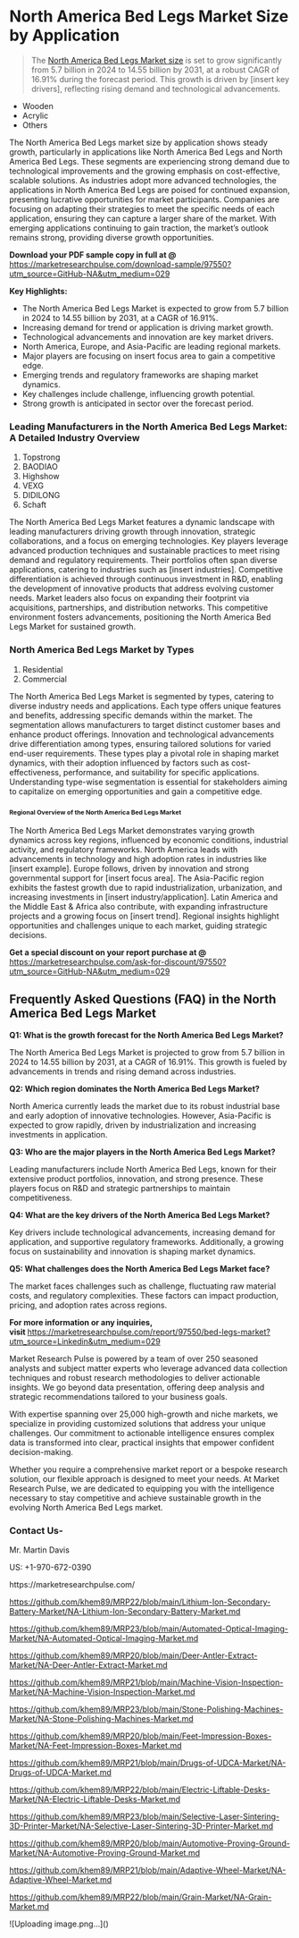 <h1>North America Bed Legs Market&nbsp;Size by Application</h1><blockquote><p>The <a href="https://marketresearchpulse.com/download-sample/97550?utm_source=GitHub-NA&amp;utm_medium=029">North America Bed Legs Market size</a> is set to grow significantly from 5.7 billion in 2024 to 14.55 billion by 2031, at a robust CAGR of 16.91% during the forecast period. This growth is driven by [insert key drivers], reflecting rising demand and technological advancements.</p></blockquote><ul><li>Wooden<li> Acrylic<li> Others</li></ul><p>The North America Bed Legs market size by application shows steady growth, particularly in applications like North America Bed Legs and North America Bed Legs. These segments are experiencing strong demand due to technological improvements and the growing emphasis on cost-effective, scalable solutions. As industries adopt more advanced technologies, the applications in North America Bed Legs are poised for continued expansion, presenting lucrative opportunities for market participants. Companies are focusing on adapting their strategies to meet the specific needs of each application, ensuring they can capture a larger share of the market. With emerging applications continuing to gain traction, the market’s outlook remains strong, providing diverse growth opportunities.</p><p><strong>Download your PDF sample copy in full at @ </strong><a href="https://marketresearchpulse.com/download-sample/97550?utm_source=GitHub-NA&amp;utm_medium=029">https://marketresearchpulse.com/download-sample/97550?utm_source=GitHub-NA&amp;utm_medium=029</a></p><p><strong>Key Highlights: </strong></p><ul><li>The North America Bed Legs Market is expected to grow from 5.7 billion in 2024 to 14.55 billion by 2031, at a CAGR of 16.91%.</li><li>Increasing demand for trend or application is driving market growth.</li><li>Technological advancements and innovation are key market drivers.</li><li>North America, Europe, and Asia-Pacific are leading regional markets.</li><li>Major players are focusing on insert focus area to gain a competitive edge.</li><li>Emerging trends and regulatory frameworks are shaping market dynamics.</li><li>Key challenges include challenge, influencing growth potential.</li><li>Strong growth is anticipated in sector over the forecast period.</li></ul><h3>Leading Manufacturers in the North America Bed Legs Market: A Detailed Industry Overview</h3><ol><li>Topstrong</li><li>BAODIAO</li><li>Highshow</li><li>VEXG</li><li>DIDILONG</li><li>Schaft</li></ol><div class="flex max-w-full flex-col flex-grow"><div class="min-h-8 text-message flex w-full flex-col items-end gap-2 whitespace-normal break-words [.text-message+&amp;]:mt-5" dir="auto" data-message-author-role="assistant" data-message-id="fd8432e4-4910-450d-b182-61b7bfb0a01f" data-message-model-slug="gpt-4o"><div class="flex w-full flex-col gap-1 empty:hidden first:pt-[3px]"><div class="markdown prose w-full break-words dark:prose-invert light"><p>The North America Bed Legs Market features a dynamic landscape with leading manufacturers driving growth through innovation, strategic collaborations, and a focus on emerging technologies. Key players leverage advanced production techniques and sustainable practices to meet rising demand and regulatory requirements. Their portfolios often span diverse applications, catering to industries such as [insert industries]. Competitive differentiation is achieved through continuous investment in R&amp;D, enabling the development of innovative products that address evolving customer needs. Market leaders also focus on expanding their footprint via acquisitions, partnerships, and distribution networks. This competitive environment fosters advancements, positioning the North America Bed Legs Market for sustained growth.</p></div></div></div></div><h3>North America Bed Legs Market by Types</h3><ol><li>Residential<li> Commercial</li></ol><div class="flex max-w-full flex-col flex-grow"><div class="min-h-8 text-message flex w-full flex-col items-end gap-2 whitespace-normal break-words [.text-message+&amp;]:mt-5" dir="auto" data-message-author-role="assistant" data-message-id="084470be-0bb7-4664-bddf-5156b4f41249" data-message-model-slug="gpt-4o-mini"><div class="flex w-full flex-col gap-1 empty:hidden first:pt-[3px]"><div class="markdown prose w-full break-words dark:prose-invert light"><p>The North America Bed Legs Market is segmented by types, catering to diverse industry needs and applications. Each type offers unique features and benefits, addressing specific demands within the market. The segmentation allows manufacturers to target distinct customer bases and enhance product offerings. Innovation and technological advancements drive differentiation among types, ensuring tailored solutions for varied end-user requirements. These types play a pivotal role in shaping market dynamics, with their adoption influenced by factors such as cost-effectiveness, performance, and suitability for specific applications. Understanding type-wise segmentation is essential for stakeholders aiming to capitalize on emerging opportunities and gain a competitive edge.</p></div></div></div></div><h3><span style="font-size: 11px;">Regional Overview of the North America Bed Legs Market</span></h3><div class="flex max-w-full flex-col flex-grow"><div class="min-h-8 text-message flex w-full flex-col items-end gap-2 whitespace-normal break-words [.text-message+&amp;]:mt-5" dir="auto" data-message-author-role="assistant" data-message-id="e9038762-ce64-4e30-91c9-9bd413514231" data-message-model-slug="gpt-4o-mini"><div class="flex w-full flex-col gap-1 empty:hidden first:pt-[3px]"><div class="markdown prose w-full break-words dark:prose-invert light"><p>The North America Bed Legs Market demonstrates varying growth dynamics across key regions, influenced by economic conditions, industrial activity, and regulatory frameworks. North America leads with advancements in technology and high adoption rates in industries like [insert example]. Europe follows, driven by innovation and strong governmental support for [insert focus area]. The Asia-Pacific region exhibits the fastest growth due to rapid industrialization, urbanization, and increasing investments in [insert industry/application]. Latin America and the Middle East &amp; Africa also contribute, with expanding infrastructure projects and a growing focus on [insert trend]. Regional insights highlight opportunities and challenges unique to each market, guiding strategic decisions.</p></div></div></div></div><p><strong>Get a special discount on your report purchase at @ </strong><a href="https://marketresearchpulse.com/ask-for-discount/97550?utm_source=GitHub-NA&amp;utm_medium=029">https://marketresearchpulse.com/ask-for-discount/97550?utm_source=GitHub-NA&amp;utm_medium=029</a></p><h2>Frequently Asked Questions (FAQ) in the North America Bed Legs Market</h2><p><strong>Q1: What is the growth forecast for the North America Bed Legs Market?</strong></p><p>The North America Bed Legs Market is projected to grow from 5.7 billion in 2024 to 14.55 billion by 2031, at a CAGR of 16.91%. This growth is fueled by advancements in trends and rising demand across industries.</p><p><strong>Q2: Which region dominates the North America Bed Legs Market?</strong></p><p>North America currently leads the market due to its robust industrial base and early adoption of innovative technologies. However, Asia-Pacific is expected to grow rapidly, driven by industrialization and increasing investments in application.</p><p><strong>Q3: Who are the major players in the North America Bed Legs Market?</strong></p><p>Leading manufacturers include North America Bed Legs, known for their extensive product portfolios, innovation, and strong presence. These players focus on R&amp;D and strategic partnerships to maintain competitiveness.</p><p><strong>Q4: What are the key drivers of the North America Bed Legs Market?</strong></p><p>Key drivers include technological advancements, increasing demand for application, and supportive regulatory frameworks. Additionally, a growing focus on sustainability and innovation is shaping market dynamics.</p><p><strong>Q5: What challenges does the North America Bed Legs Market face?</strong></p><p>The market faces challenges such as challenge, fluctuating raw material costs, and regulatory complexities. These factors can impact production, pricing, and adoption rates across regions.</p><p><strong>For more information or any inquiries, visit&nbsp;</strong><a href="https://marketresearchpulse.com/report/97550/bed-legs-market?utm_source=Linkedin&utm_medium=029">https://marketresearchpulse.com/report/97550/bed-legs-market?utm_source=Linkedin&utm_medium=029</a></p><p>Market Research Pulse is powered by a team of over 250 seasoned analysts and subject matter experts who leverage advanced data collection techniques and robust research methodologies to deliver actionable insights. We go beyond data presentation, offering deep analysis and strategic recommendations tailored to your business goals.</p><p>With expertise spanning over 25,000 high-growth and niche markets, we specialize in providing customized solutions that address your unique challenges. Our commitment to actionable intelligence ensures complex data is transformed into clear, practical insights that empower confident decision-making.</p><p>Whether you require a comprehensive market report or a bespoke research solution, our flexible approach is designed to meet your needs. At Market Research Pulse, we are dedicated to equipping you with the intelligence necessary to stay competitive and achieve sustainable growth in the evolving North America Bed Legs market.</p><h3><strong>Contact Us-</strong></h3><p>Mr. Martin Davis</p><p>US: +1-970-672-0390</p><p>https://marketresearchpulse.com/</p><p><a href="https://github.com/khem89/MRP22/blob/main/Lithium-Ion-Secondary-Battery-Market/NA-Lithium-Ion-Secondary-Battery-Market.md">https://github.com/khem89/MRP22/blob/main/Lithium-Ion-Secondary-Battery-Market/NA-Lithium-Ion-Secondary-Battery-Market.md</a></p><p><a href="https://github.com/khem89/MRP23/blob/main/Automated-Optical-Imaging-Market/NA-Automated-Optical-Imaging-Market.md">https://github.com/khem89/MRP23/blob/main/Automated-Optical-Imaging-Market/NA-Automated-Optical-Imaging-Market.md</a></p><p><a href="https://github.com/khem89/MRP20/blob/main/Deer-Antler-Extract-Market/NA-Deer-Antler-Extract-Market.md">https://github.com/khem89/MRP20/blob/main/Deer-Antler-Extract-Market/NA-Deer-Antler-Extract-Market.md</a></p><p><a href="https://github.com/khem89/MRP21/blob/main/Machine-Vision-Inspection-Market/NA-Machine-Vision-Inspection-Market.md">https://github.com/khem89/MRP21/blob/main/Machine-Vision-Inspection-Market/NA-Machine-Vision-Inspection-Market.md</a></p><p><a href="https://github.com/khem89/MRP23/blob/main/Stone-Polishing-Machines-Market/NA-Stone-Polishing-Machines-Market.md">https://github.com/khem89/MRP23/blob/main/Stone-Polishing-Machines-Market/NA-Stone-Polishing-Machines-Market.md</a></p><p><a href="https://github.com/khem89/MRP20/blob/main/Feet-Impression-Boxes-Market/NA-Feet-Impression-Boxes-Market.md">https://github.com/khem89/MRP20/blob/main/Feet-Impression-Boxes-Market/NA-Feet-Impression-Boxes-Market.md</a></p><p><a href="https://github.com/khem89/MRP21/blob/main/Drugs-of-UDCA-Market/NA-Drugs-of-UDCA-Market.md">https://github.com/khem89/MRP21/blob/main/Drugs-of-UDCA-Market/NA-Drugs-of-UDCA-Market.md</a></p><p><a href="https://github.com/khem89/MRP22/blob/main/Electric-Liftable-Desks-Market/NA-Electric-Liftable-Desks-Market.md">https://github.com/khem89/MRP22/blob/main/Electric-Liftable-Desks-Market/NA-Electric-Liftable-Desks-Market.md</a></p><p><a href="https://github.com/khem89/MRP23/blob/main/Selective-Laser-Sintering-3D-Printer-Market/NA-Selective-Laser-Sintering-3D-Printer-Market.md">https://github.com/khem89/MRP23/blob/main/Selective-Laser-Sintering-3D-Printer-Market/NA-Selective-Laser-Sintering-3D-Printer-Market.md</a></p><p><a href="https://github.com/khem89/MRP20/blob/main/Automotive-Proving-Ground-Market/NA-Automotive-Proving-Ground-Market.md">https://github.com/khem89/MRP20/blob/main/Automotive-Proving-Ground-Market/NA-Automotive-Proving-Ground-Market.md</a></p><p><a href="https://github.com/khem89/MRP21/blob/main/Adaptive-Wheel-Market/NA-Adaptive-Wheel-Market.md">https://github.com/khem89/MRP21/blob/main/Adaptive-Wheel-Market/NA-Adaptive-Wheel-Market.md</a></p><p><a href="https://github.com/khem89/MRP22/blob/main/Grain-Market/NA-Grain-Market.md">https://github.com/khem89/MRP22/blob/main/Grain-Market/NA-Grain-Market.md</a></p>
![Uploading image.png…]()
